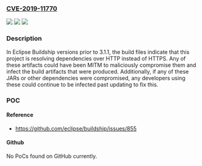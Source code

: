 ### [CVE-2019-11770](https://cve.mitre.org/cgi-bin/cvename.cgi?name=CVE-2019-11770)
![](https://img.shields.io/static/v1?label=Product&message=Eclipse%20Buildship&color=blue)
![](https://img.shields.io/static/v1?label=Version&message=%3C%203.1.1%20&color=brighgreen)
![](https://img.shields.io/static/v1?label=Vulnerability&message=CWE-829%3A%20Inclusion%20of%20Functionality%20from%20Untrusted%20Control%20Sphere&color=brighgreen)

### Description

In Eclipse Buildship versions prior to 3.1.1, the build files indicate that this project is resolving dependencies over HTTP instead of HTTPS. Any of these artifacts could have been MITM to maliciously compromise them and infect the build artifacts that were produced. Additionally, if any of these JARs or other dependencies were compromised, any developers using these could continue to be infected past updating to fix this.

### POC

#### Reference
- https://github.com/eclipse/buildship/issues/855

#### Github
No PoCs found on GitHub currently.

